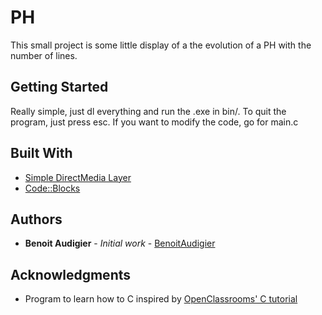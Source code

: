 # PH

This small project is some little display of a the evolution of a PH with the number of lines.

## Getting Started

Really simple, just dl everything and run the .exe in bin/. 
To quit the program, just press esc.
If you want to modify the code, go for main.c

## Built With

* [Simple DirectMedia Layer](https://www.libsdl.org/)
* [Code::Blocks](http://www.codeblocks.org/)

## Authors

* **Benoit Audigier** - *Initial work* - [BenoitAudigier](https://github.com/BenoitAudigier)

## Acknowledgments

* Program to learn how to C inspired by [OpenClassrooms' C tutorial](https://openclassrooms.com/courses/apprenez-a-programmer-en-c)
